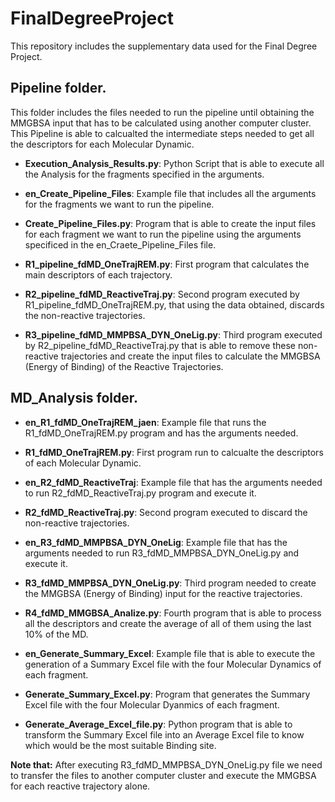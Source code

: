# FinalDegreeProject
This repository includes the supplementary data used for the Final Degree Project.


## Pipeline folder.
This folder includes the files needed to run the pipeline until obtaining the MMGBSA input that has to be calculated using another computer cluster.
This Pipeline is able to calcualted the intermediate steps needed to get all the descriptors for each Molecular Dynamic.

* **Execution_Analysis_Results.py**: Python Script that is able to execute all the Analysis for the fragments specified in the arguments.

* **en_Create_Pipeline_Files**: Example file that includes all the arguments for the fragments we want to run the pipeline.

* **Create_Pipeline_Files.py**: Program that is able to create the input files for each fragment we want to run the pipeline using the arguments specificed in the en_Craete_Pipeline_Files file.

* **R1_pipeline_fdMD_OneTrajREM.py**: First program that calculates the main descriptors of each trajectory.

* **R2_pipeline_fdMD_ReactiveTraj.py**: Second program executed by R1_pipeline_fdMD_OneTrajREM.py, that using the data obtained, discards the non-reactive trajectories.

* **R3_pipeline_fdMD_MMPBSA_DYN_OneLig.py**: Third program executed by R2_pipeline_fdMD_ReactiveTraj.py that is able to remove these non-reactive trajectories and create the input files to calculate the MMGBSA (Energy of Binding) of the Reactive Trajectories.

## MD_Analysis folder.

* **en_R1_fdMD_OneTrajREM_jaen**: Example file that runs the R1_fdMD_OneTrajREM.py program and has the arguments needed.

* **R1_fdMD_OneTrajREM.py**: First program run to calcualte the descriptors of each Molecular Dynamic.

* **en_R2_fdMD_ReactiveTraj**: Example file that has the arguments needed to run R2_fdMD_ReactiveTraj.py program and execute it.

* **R2_fdMD_ReactiveTraj.py**: Second program executed to discard the non-reactive trajectories.

* **en_R3_fdMD_MMPBSA_DYN_OneLig**: Example file that has the arguments needed to run R3_fdMD_MMPBSA_DYN_OneLig.py and execute it.

* **R3_fdMD_MMPBSA_DYN_OneLig.py**: Third program needed to create the MMGBSA (Energy of Binding) input for the reactive trajectories.

* **R4_fdMD_MMGBSA_Analize.py**: Fourth program that is able to process all the descriptors and create the average of all of them using the last 10% of the MD.

* **en_Generate_Summary_Excel**: Example file that is able to execute the generation of a Summary Excel file with the four Molecular Dynamics of each fragment.

* **Generate_Summary_Excel.py**: Program that generates the Summary Excel file with the four Molecular Dyanmics of each fragment.

* **Generate_Average_Excel_file.py**: Python program that is able to transform the Summary Excel file into an Average Excel file to know which would be the most suitable Binding site.

**Note that:** After executing R3_fdMD_MMPBSA_DYN_OneLig.py file we need to transfer the files to another computer cluster and execute the MMGBSA for each reactive trajectory alone.
